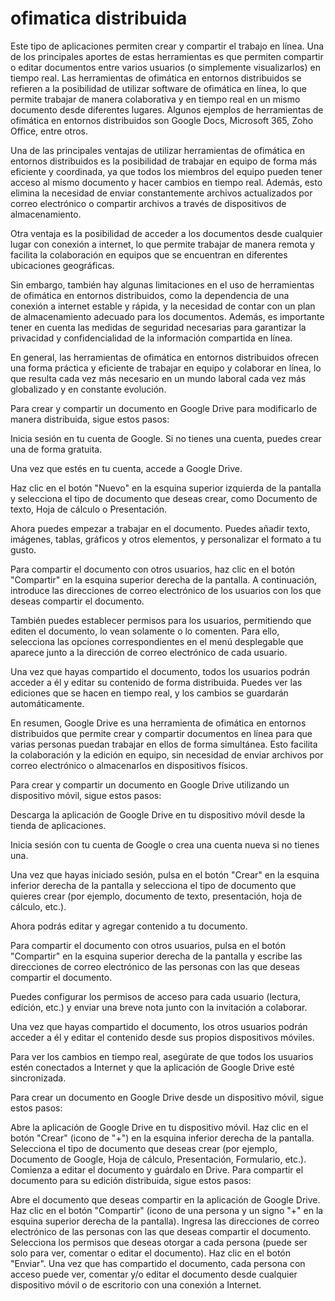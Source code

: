 # ofimatica distribuida

Este tipo de aplicaciones permiten crear y compartir el trabajo en línea. Una de los principales aportes de estas herramientas es que permiten compartir o editar documentos entre varios usuarios (o simplemente visualizarlos) en tiempo real.
Las herramientas de ofimática en entornos distribuidos se refieren a la posibilidad de utilizar software de ofimática en línea, lo que permite trabajar de manera colaborativa y en tiempo real en un mismo documento desde diferentes lugares. Algunos ejemplos de herramientas de ofimática en entornos distribuidos son Google Docs, Microsoft 365, Zoho Office, entre otros.

Una de las principales ventajas de utilizar herramientas de ofimática en entornos distribuidos es la posibilidad de trabajar en equipo de forma más eficiente y coordinada, ya que todos los miembros del equipo pueden tener acceso al mismo documento y hacer cambios en tiempo real. Además, esto elimina la necesidad de enviar constantemente archivos actualizados por correo electrónico o compartir archivos a través de dispositivos de almacenamiento.

Otra ventaja es la posibilidad de acceder a los documentos desde cualquier lugar con conexión a internet, lo que permite trabajar de manera remota y facilita la colaboración en equipos que se encuentran en diferentes ubicaciones geográficas.

Sin embargo, también hay algunas limitaciones en el uso de herramientas de ofimática en entornos distribuidos, como la dependencia de una conexión a internet estable y rápida, y la necesidad de contar con un plan de almacenamiento adecuado para los documentos. Además, es importante tener en cuenta las medidas de seguridad necesarias para garantizar la privacidad y confidencialidad de la información compartida en línea.

En general, las herramientas de ofimática en entornos distribuidos ofrecen una forma práctica y eficiente de trabajar en equipo y colaborar en línea, lo que resulta cada vez más necesario en un mundo laboral cada vez más globalizado y en constante evolución.

Para crear y compartir un documento en Google Drive para modificarlo de manera distribuida, sigue estos pasos:

Inicia sesión en tu cuenta de Google. Si no tienes una cuenta, puedes crear una de forma gratuita.

Una vez que estés en tu cuenta, accede a Google Drive.

Haz clic en el botón "Nuevo" en la esquina superior izquierda de la pantalla y selecciona el tipo de documento que deseas crear, como Documento de texto, Hoja de cálculo o Presentación.

Ahora puedes empezar a trabajar en el documento. Puedes añadir texto, imágenes, tablas, gráficos y otros elementos, y personalizar el formato a tu gusto.

Para compartir el documento con otros usuarios, haz clic en el botón "Compartir" en la esquina superior derecha de la pantalla. A continuación, introduce las direcciones de correo electrónico de los usuarios con los que deseas compartir el documento.

También puedes establecer permisos para los usuarios, permitiendo que editen el documento, lo vean solamente o lo comenten. Para ello, selecciona las opciones correspondientes en el menú desplegable que aparece junto a la dirección de correo electrónico de cada usuario.

Una vez que hayas compartido el documento, todos los usuarios podrán acceder a él y editar su contenido de forma distribuida. Puedes ver las ediciones que se hacen en tiempo real, y los cambios se guardarán automáticamente.

En resumen, Google Drive es una herramienta de ofimática en entornos distribuidos que permite crear y compartir documentos en línea para que varias personas puedan trabajar en ellos de forma simultánea. Esto facilita la colaboración y la edición en equipo, sin necesidad de enviar archivos por correo electrónico o almacenarlos en dispositivos físicos.

Para crear y compartir un documento en Google Drive utilizando un dispositivo móvil, sigue estos pasos:

Descarga la aplicación de Google Drive en tu dispositivo móvil desde la tienda de aplicaciones.

Inicia sesión con tu cuenta de Google o crea una cuenta nueva si no tienes una.

Una vez que hayas iniciado sesión, pulsa en el botón "Crear" en la esquina inferior derecha de la pantalla y selecciona el tipo de documento que quieres crear (por ejemplo, documento de texto, presentación, hoja de cálculo, etc.).

Ahora podrás editar y agregar contenido a tu documento.

Para compartir el documento con otros usuarios, pulsa en el botón "Compartir" en la esquina superior derecha de la pantalla y escribe las direcciones de correo electrónico de las personas con las que deseas compartir el documento.

Puedes configurar los permisos de acceso para cada usuario (lectura, edición, etc.) y enviar una breve nota junto con la invitación a colaborar.

Una vez que hayas compartido el documento, los otros usuarios podrán acceder a él y editar el contenido desde sus propios dispositivos móviles.

Para ver los cambios en tiempo real, asegúrate de que todos los usuarios estén conectados a Internet y que la aplicación de Google Drive esté sincronizada.

Para crear un documento en Google Drive desde un dispositivo móvil, sigue estos pasos:

Abre la aplicación de Google Drive en tu dispositivo móvil.
Haz clic en el botón "Crear" (icono de "+") en la esquina inferior derecha de la pantalla.
Selecciona el tipo de documento que deseas crear (por ejemplo, Documento de Google, Hoja de cálculo, Presentación, Formulario, etc.).
Comienza a editar el documento y guárdalo en Drive.
Para compartir el documento para su edición distribuida, sigue estos pasos:

Abre el documento que deseas compartir en la aplicación de Google Drive.
Haz clic en el botón "Compartir" (icono de una persona y un signo "+" en la esquina superior derecha de la pantalla).
Ingresa las direcciones de correo electrónico de las personas con las que deseas compartir el documento.
Selecciona los permisos que deseas otorgar a cada persona (puede ser solo para ver, comentar o editar el documento).
Haz clic en el botón "Enviar".
Una vez que has compartido el documento, cada persona con acceso puede ver, comentar y/o editar el documento desde cualquier dispositivo móvil o de escritorio con una conexión a Internet.

